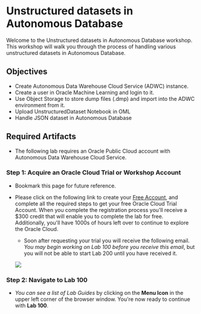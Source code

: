 # Unstructured datasets in Autonomous Database

Welcome to the Unstructured datasets in Autonomous Database workshop. This workshop will walk you through the process of handling various unstructured datasets in Autonomous Database.

## Objectives
- Create Autonomous Data Warehouse Cloud Service (ADWC) instance.
- Create a user in Oracle Machine Learning and login to it. 
- Use Object Storage to store dump files (.dmp) and import into the ADWC environment from it.
- Upload UnstructuredDataset Notebook in OML
- Handle JSON dataset in Autonomous Database

## Required Artifacts

- The following lab requires an Oracle Public Cloud account with Autonomous Data Warehouse Cloud Service.

### **Step 1**: Acquire an Oracle Cloud Trial or Workshop Account

- Bookmark this page for future reference.

- Please click on the following link to create your <a class="trial-link" href="https://bit.ly/2yvpjSH" target="_trial">Free Account</a>, and complete all the required steps to get your free Oracle Cloud Trial Account. When you complete the registration process you'll receive a $300 credit that will enable you to complete the lab for free.  Additionally, you'll have 1000s of hours left over to continue to explore the Oracle Cloud.

  - Soon after requesting your trial you will receive the following email. _You may begin working on Lab 100 before you receive this email_, but you will not be able to start Lab 200 until you have received it.

  ![](images/oraclecode/code_9.png)


### **Step 2**: Navigate to Lab 100

- _You can see a list of Lab Guides_ by clicking on the **Menu Icon** in the upper left corner of the browser window. 
   You're now ready to continue with **Lab 100**.

